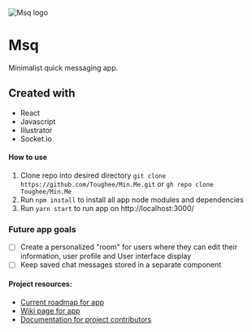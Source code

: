 ![Msq logo](public/img/Msq-logo.png)

# Msq

Minimalist quick messaging app. 

## Created with

- React
- Javascript
- Illustrator
- Socket.io

#### How to use

1. Clone repo into desired directory ```git clone https://github.com/Toughee/Min.Me.git``` or ```gh repo clone Toughee/Min.Me```
2. Run ```npm install``` to install all app node modules and dependencies
3. Run ```yarn start``` to run app on http://localhost:3000/

### Future app goals

- [ ] Create a personalized "room" for users where they can edit their information, user profile and User interface display
- [ ] Keep saved chat messages stored in a separate component

#### Project resources:

- [Current roadmap for app](https://github.com/Toughee/Msq/projects/1)
- [Wiki page for app](https://github.com/Toughee/Msq/wiki)
- [Documentation for project contributors](https://github.com/Toughee/Msq/tree/master/docs)
